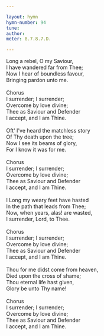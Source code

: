 ```yaml
---

layout: hymn
hymn-number: 94
tune: 
author: 
meter: 8.7.8.7.D.

---
```

Long a rebel, O my Saviour,<br>I have wandered far from Thee;<br>Now I hear of boundless favour,<br>Bringing pardon unto me.<br><br>Chorus<br>I surrender; I surrender;<br>Overcome by love divine;<br>Thee as Saviour and Defender<br>I accept, and I am Thine.<br><br>Oft' I've heard the matchless story<br>Of Thy death upon the tree;<br>Now I see its beams of glory,<br>For I know it was for me.<br><br>Chorus<br>I surrender; I surrender;<br>Overcome by love divine;<br>Thee as Saviour and Defender<br>I accept, and I am Thine.<br><br>I Long my weary feet have hasted<br>In the path that leads from Thee;<br>Now, when years, alas! are wasted,<br>I surrender, Lord, to Thee.<br><br>Chorus<br>I surrender; I surrender;<br>Overcome by love divine;<br>Thee as Saviour and Defender<br>I accept, and I am Thine.<br><br>Thou for me didst come from heaven,<br>Died upon the cross of shame;<br>Thou eternal life hast given,<br>Glory be unto Thy name!<br><br>Chorus<br>I surrender; I surrender;<br>Overcome by love divine;<br>Thee as Saviour and Defender<br>I accept, and I am Thine.<br><br><br>
